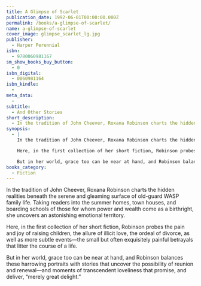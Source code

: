 ```yaml
---
title: A Glimpse of Scarlet
publication_date: 1992-06-01T00:00:00.000Z
permalink: /books/a-glimpse-of-scarlet/
name: a-glimpse-of-scarlet
cover_image: glimpse_scarlet_lg.jpg
publisher:
  - Harper Perennial
isbn:
  - 9780060981167
sm_show_books_buy_button:
  - 0
isbn_digital:
  - 0060981164
isbn_kindle:
  -
meta_data:
  -
subtitle:
  - And Other Stories
short_description:
  - In the tradition of John Cheever, Roxana Robinson charts the hidden realities beneath the serene and gleaming surface of old-guard WASP family life.
synopsis:
  - |
    In the tradition of John Cheever, Roxana Robinson charts the hidden realities beneath the serene and gleaming surface of old-guard WASP family life. Taking readers into the summer homes, town houses, and boarding schools of those for whom power and wealth come as a birthright, she uncovers an astonishing emotional territory.

    Here, in the first collection of her short fiction, Robinson probes the pain and joy of raising children, the allure of illicit love, the ordeal of divorce, as well as more subtle events—the small but often exquisitely painful betrayals that litter the course of a life.

    But in her world, grace too can be near at hand, and Robinson balances these harrowing portraits with stories that uncover the possibility of reunion and renewal—and moments of transcendent loveliness that promise, and deliver, “merely great delight.”
books_category:
  - Fiction
---
```

In the tradition of John Cheever, Roxana Robinson charts the hidden realities beneath the serene and gleaming surface of old-guard WASP family life. Taking readers into the summer homes, town houses, and boarding schools of those for whom power and wealth come as a birthright, she uncovers an astonishing emotional territory.

Here, in the first collection of her short fiction, Robinson probes the pain and joy of raising children, the allure of illicit love, the ordeal of divorce, as well as more subtle events—the small but often exquisitely painful betrayals that litter the course of a life.

But in her world, grace too can be near at hand, and Robinson balances these harrowing portraits with stories that uncover the possibility of reunion and renewal—and moments of transcendent loveliness that promise, and deliver, “merely great delight.”
